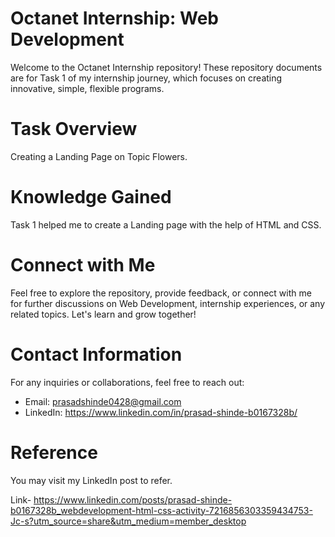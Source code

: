 # Octanet Internship: Web Development
Welcome to the Octanet Internship repository! These repository documents are for Task 1 of my internship journey, which focuses on creating innovative, simple, flexible programs.

# Task Overview
Creating a Landing Page on Topic Flowers.

# Knowledge Gained
Task 1 helped me to create a Landing page with the help of HTML and CSS.

# Connect with Me
Feel free to explore the repository, provide feedback, or connect with me for further discussions on Web Development, internship experiences, or any related topics. Let's learn and grow together!

# Contact Information
For any inquiries or collaborations, feel free to reach out:

* Email: prasadshinde0428@gmail.com
* LinkedIn: https://www.linkedin.com/in/prasad-shinde-b0167328b/

# Reference
You may visit my LinkedIn post to refer.

Link- https://www.linkedin.com/posts/prasad-shinde-b0167328b_webdevelopment-html-css-activity-7216856303359434753-Jc-s?utm_source=share&utm_medium=member_desktop
